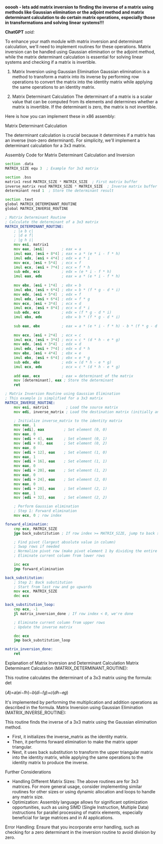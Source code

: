 **ooooh - lets add matrix inversion to finding the inverse of a matrix using methods like Gaussian elimination or the adjoint method and matrix determinant calculation to do certain matrix operations, especially those in transformations and solving linear systems!!!**


**ChatGPT** _said:_

To enhance your math module with matrix inversion and determinant calculation, we'll need to implement routines for these operations. Matrix inversion can be handled using Gaussian elimination or the adjoint method, while the matrix determinant calculation is essential for solving linear systems and checking if a matrix is invertible.

1. Matrix Inversion using Gaussian Elimination
Gaussian elimination is a method to transform a matrix into its inverse by performing row operations to convert the matrix into the identity matrix while applying the same operations to an identity matrix.

2. Matrix Determinant Calculation
The determinant of a matrix is a scalar value that can be computed from its elements and determines whether a matrix is invertible. If the determinant is zero, the matrix is not invertible.

Here is how you can implement these in x86 assembly:

Matrix Determinant Calculation

The determinant calculation is crucial because it determines if a matrix has an inverse (non-zero determinant). For simplicity, we'll implement a determinant calculation for a 3x3 matrix.

Assembly Code for Matrix Determinant Calculation and Inversion

```asm
section .data
MATRIX_SIZE equ 3  ; Example for 3x3 matrix

section .bss
matrix1 resd MATRIX_SIZE * MATRIX_SIZE  ; First matrix buffer
inverse_matrix resd MATRIX_SIZE * MATRIX_SIZE  ; Inverse matrix buffer
determinant resd 1  ; Store the determinant result

section .text
global MATRIX_DETERMINANT_ROUTINE
global MATRIX_INVERSE_ROUTINE

; Matrix Determinant Routine
; Calculate the determinant of a 3x3 matrix
MATRIX_DETERMINANT_ROUTINE:
    ; |a b c|
    ; |d e f|
    ; |g h i|
    mov esi, matrix1
    mov eax, [esi]        ; eax = a
    imul eax, [esi + 8*4] ; eax = a * (e * i - f * h)
    imul edx, [esi + 4*4] ; edx = e * i
    mov ecx, [esi + 5*4]  ; ecx = f
    imul ecx, [esi + 7*4] ; ecx = f * h
    sub edx, ecx          ; edx = (e * i - f * h)
    imul eax, edx         ; eax = a * (e * i - f * h)
    
    mov ebx, [esi + 1*4]  ; ebx = b
    imul ebx, [esi + 6*4] ; ebx = b * (f * g - d * i)
    mov edx, [esi + 5*4]  ; edx = f
    imul edx, [esi + 6*4] ; edx = f * g
    mov ecx, [esi + 3*4]  ; ecx = d
    imul ecx, [esi + 8*4] ; ecx = d * i
    sub edx, ecx          ; edx = (f * g - d * i)
    imul ebx, edx         ; ebx = b * (f * g - d * i)
    
    sub eax, ebx          ; eax = a * (e * i - f * h) - b * (f * g - d * i)
    
    mov ecx, [esi + 2*4]  ; ecx = c
    imul ecx, [esi + 3*4] ; ecx = c * (d * h - e * g)
    mov edx, [esi + 3*4]  ; edx = d
    imul edx, [esi + 7*4] ; edx = d * h
    mov ebx, [esi + 4*4]  ; ebx = e
    imul ebx, [esi + 6*4] ; ebx = e * g
    sub edx, ebx          ; edx = (d * h - e * g)
    imul ecx, edx         ; ecx = c * (d * h - e * g)
    
    add eax, ecx          ; eax = determinant of the matrix
    mov [determinant], eax ; Store the determinant
    ret

; Matrix Inversion Routine using Gaussian Elimination
; This example is simplified for a 3x3 matrix
MATRIX_INVERSE_ROUTINE:
    mov esi, matrix1        ; Load the source matrix
    mov edi, inverse_matrix ; Load the destination matrix (initially an identity matrix)

    ; Initialize inverse_matrix to the identity matrix
    mov eax, 1
    mov [edi], eax         ; Set element (0, 0)
    mov eax, 0
    mov [edi + 4], eax     ; Set element (0, 1)
    mov [edi + 8], eax     ; Set element (0, 2)
    mov eax, 0
    mov [edi + 12], eax    ; Set element (1, 0)
    mov eax, 1
    mov [edi + 16], eax    ; Set element (1, 1)
    mov eax, 0
    mov [edi + 20], eax    ; Set element (1, 2)
    mov eax, 0
    mov [edi + 24], eax    ; Set element (2, 0)
    mov eax, 0
    mov [edi + 28], eax    ; Set element (2, 1)
    mov eax, 1
    mov [edi + 32], eax    ; Set element (2, 2)

    ; Perform Gaussian elimination
    ; Step 1: Forward elimination
    mov ecx, 0 ; row index

forward_elimination:
    cmp ecx, MATRIX_SIZE
    jge back_substitution ; If row index >= MATRIX_SIZE, jump to back substitution

    ; Find pivot (largest absolute value in column)
    ; Swap rows if needed
    ; Normalize pivot row (make pivot element 1 by dividing the entire row)
    ; Eliminate current column from lower rows

    inc ecx
    jmp forward_elimination

back_substitution:
    ; Step 2: Back substitution
    ; Start from last row and go upwards
    mov ecx, MATRIX_SIZE
    dec ecx

back_substitution_loop:
    cmp ecx, -1
    jl matrix_inversion_done ; If row index < 0, we're done

    ; Eliminate current column from upper rows
    ; Update the inverse matrix

    dec ecx
    jmp back_substitution_loop

matrix_inversion_done:
    ret
```

Explanation of Matrix Inversion and Determinant Calculation
Matrix Determinant Calculation (MATRIX_DETERMINANT_ROUTINE):

This routine calculates the determinant of a 3x3 matrix using the formula:
det

(𝐴)=𝑎(𝑒𝑖−𝑓ℎ)−𝑏(𝑑𝑖−𝑓𝑔)+𝑐(𝑑ℎ−𝑒𝑔)

It's implemented by performing the multiplication and addition operations as described in the formula.
Matrix Inversion using Gaussian Elimination (MATRIX_INVERSE_ROUTINE):

This routine finds the inverse of a 3x3 matrix using the Gaussian elimination method.
- First, it initializes the inverse_matrix as the identity matrix.
- Then, it performs forward elimination to make the matrix upper triangular.
- Next, it uses back substitution to transform the upper triangular matrix into the identity matrix, while applying the same operations to the identity matrix to produce the inverse.

Further Considerations
- Handling Different Matrix Sizes: The above routines are for 3x3 matrices. For more general usage, consider implementing similar routines for other sizes or using dynamic allocation and loops to handle any matrix size.
- Optimization: Assembly language allows for significant optimization opportunities, such as using SIMD (Single Instruction, Multiple Data) instructions for parallel processing of matrix elements, especially beneficial for large matrices and in AI applications.

Error Handling: Ensure that you incorporate error handling, such as checking for a zero determinant in the inversion routine to avoid division by zero.
